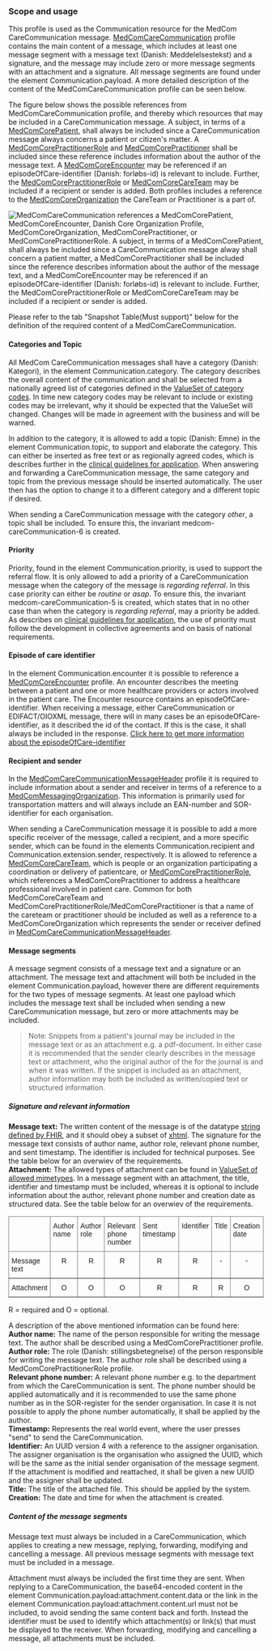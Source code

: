 ### Scope and usage 
This profile is used as the Communication resource for the MedCom CareCommunication message. [MedComCareCommunication](http://medcomfhir.dk/ig/carecommunication/StructureDefinition-medcom-careCommunication-communication.html) profile contains the main content of a message, which includes at least one message segment with a message text (Danish: Meddelelsestekst) and a signature, and the message may include zero or more message segments with an attachment and a signature. All message segments are found under the element Communication.payload. A more detailed description of the content of the MedComCareCommunication profile can be seen below. 

The figure below shows the possible references from MedComCareCommunication profile, and thereby which resources that may be included in a CareCommunication message. A subject, in terms of a [MedComCorePatient](https://medcomfhir.dk/ig/core/StructureDefinition-medcom-core-patient.html), shall always be included since a CareCommunication message always concerns a patient or citizen's matter. A [MedComCorePractitionerRole](https://medcomfhir.dk/ig/core/StructureDefinition-medcom-core-practitionerrole.html) and [MedComCorePractitioner](https://medcomfhir.dk/ig/core/StructureDefinition-medcom-core-practitioner.html) shall be included since these reference includes information about the author of the message text. A [MedComCoreEncounter](https://medcomfhir.dk/ig/core/StructureDefinition-medcom-core-encounter.html) may be referenced if an episodeOfCare-identifier (Danish: forløbs-id) is relevant to include. Further, the [MedComCorePractitionerRole](https://medcomfhir.dk/ig/core/StructureDefinition-medcom-core-practitionerrole.html) or [MedComCoreCareTeam](https://medcomfhir.dk/ig/core/StructureDefinition-medcom-core-careteam.html) may be included if a recipient or sender is added. Both profiles includes a reference to the [MedComCoreOrganization](https://medcomfhir.dk/ig/core/StructureDefinition-medcom-core-organization.html) the CareTeam or Practitioner is a part of. 

<img alt="MedComCareCommunication references a MedComCorePatient, MedComCoreEncounter, Danish Core Organization Profile, MedComCoreOrganization, MedComCorePractitioner, or MedComCorePractitionerRole. A subject, in terms of a MedComCorePatient, shall always be included since a CareCommunication message alway shall concern a patient matter, a MedComCorePractitioner shall be included since the reference describes information about the author of the message text, and a MedComCoreEncounter may be referenced if an episodeOfCare-identifier (Danish: forløbs-id) is relevant to include. Further, the MedComCorePractitionerRole or MedComCoreCareTeam may be included if a recipient or sender is added. " src="./carecommunication/CareCommunicationCommunication.svg" style="float:none; display:block; margin-left:auto; margin-right:auto;" />

Please refer to the tab "Snapshot Table(Must support)" below for the definition of the required content of a MedComCareCommunication.

#### Categories and Topic

All MedCom CareCommunication messages shall have a category (Danish: Kategori), in the element Communication.category. The category describes the overall content of the communication and shall be selected from a nationally agreed list of categories defined in the [ValueSet of category codes](https://medcomfhir.dk/ig/terminology/ValueSet-medcom-careCommunication-categories.html). In time new category codes may be relevant to include or existing codes may be irrelevant, why it should be expected that the ValueSet will changed. Changes will be made in agreement with the business and will be warned. 

In addition to the category, it is allowed to add a topic (Danish: Emne) in the element Communication.topic, to support and elaborate the category. This can either be inserted as free text or as regionally agreed codes, which is describes further in the [clinical guidelines for application](https://medcomdk.github.io/dk-medcom-carecommunication/#11-clinical-guidelines-for-application). When answering and forwarding a CareCommunication message, the same category and topic from the previous message should be inserted automatically. The user then has the option to change it to a different category and a different topic if desired.

When sending a CareCommunication message with the category *other*, a topic shall be included. To ensure this, the invariant medcom-careCommunication-6 is created.  

#### Priority

Priority, found in the element Communication.priority, is used to support the referral flow. It is only allowed to add a priority of a CareCommunication message when the category of the message is *regarding referral*. In this case priority can either be *routine* or *asap*. To ensure this, the invariant medcom-careCommunication-5 is created, which states that in no other case than when the category is *regarding referral*, may a priority be added. As describes on [clinical guidelines for application](https://medcomdk.github.io/dk-medcom-carecommunication/#11-clinical-guidelines-for-application), the use of priority must follow the development in collective agreements and on basis of national requirements. 

#### Episode of care identifier 

In the element Communication.encounter it is possible to reference a [MedComCoreEncounter](https://medcomfhir.dk/ig/core/StructureDefinition-medcom-core-encounter.html) profile. An encounter describes the meeting between a patient and one or more healthcare providers or actors involved in the patient care. The Encounter resource contains an episodeOfCare-identifier. When receiving a message, either CareCommunication or EDIFACT/OIOXML message, there will in many cases be an episodeOfCare-identifier, as it described the id of the contact. If this is the case, it shall always be included in the response. 
[Click here to get more information about the episodeOfCare-identifier]( https://medcomdk.github.io/MedCom-FHIR-Communication/) 


#### Recipient and sender

In the [MedComCareCommunicationMessageHeader](https://medcomfhir.dk/ig/carecommunication/StructureDefinition-medcom-careCommunication-messageHeader.html) profile it is required to include information about a sender and receiver in terms of a reference to a [MedComMessagingOrganization](https://medcomfhir.dk/ig/messaging/StructureDefinition-medcom-messaging-organization.html). This information is primarily used for transportation matters and will always include an EAN-number and SOR-identifier for each organisation. 

When sending a CareCommunication message it is possible to add a more specific receiver of the message, called a recipient, and a more specific sender, which can be found in the elements Communication.recipient and Communication.extension.sender, respectively. It is allowed to reference a [MedComCoreCareTeam](https://medcomfhir.dk/ig/core/StructureDefinition-medcom-core-careteam.html), which is people or an organization participating a coordination or delivery of patientcare, or [MedComCorePractitionerRole](https://medcomfhir.dk/ig/core/StructureDefinition-medcom-core-practitionerrole.html), which references a MedComCorePractitioner to address a healthcare professional involved in patient care. Common for both MedComCoreCareTeam and MedComCorePractitionerRole/MedComCorePractitioner is that a name of the careteam or practitioner should be included as well as a reference to a MedComCoreOrganization which represents the sender or receiver defined in [MedComCareCommunicationMessageHeader](https://medcomfhir.dk/ig/carecommunication/StructureDefinition-medcom-careCommunication-messageHeader.html).


#### Message segments 

A message segment consists of a message text and a signature or an attachment. 
The message text and attachment will both be included in the element Communication.payload, however there are different requirements for the two types of message segments. At least one payload which includes the message text shall be included when sending a new CareCommunication message, but zero or more attachments may be included. 

> Note: Snippets from a patient's journal may be included in the message text or as an attachment e.g. a pdf-document. In either case it is recommended that the sender clearly describes in the message text or attachment, who the original author of the for the journal is and when it was written. If the snippet is included as an attachment, author information may both be included as written/copied text or structured information.

##### Signature and relevant information
**Message text:** The written content of the message is of the datatype [string defined by FHIR](http://hl7.org/fhir/R4/datatypes.html#string), and it should obey a subset of [xhtml](https://medcomdk.github.io/dk-medcom-core/assets/documents/MedComCore-Styling_the_XHTML.html). The signature for the message text consists of author name, author role, relevant phone number, and sent timestamp. The identifier is included for technical purposes. See the table below for an overwiev of the requirements.<br> 
**Attachment:** The allowed types of attachment can be found in [ValueSet of allowed mimetypes](https://medcomfhir.dk/ig/terminology/ValueSet-medcom-core-attachmentMimeTypes.html). In a message segment with an attachment, the title, identifier and timestamp must be included, whereas it is optional to include information about the author, relevant phone number and creation date as structured data. See the table below for an overwiev of the requirements.<br> 

<style type="text/css">
.tg  {border-collapse:collapse;border-spacing:0;}
.tg td{border-color:black;border-style:solid;border-width:1px;font-family:Arial, sans-serif;font-size:14px;
  overflow:hidden;padding:10px 5px;word-break:normal;}
.tg th{border-color:black;border-style:solid;border-width:1px;font-family:Arial, sans-serif;font-size:14px;
  font-weight:normal;overflow:hidden;padding:10px 5px;word-break:normal;}
.tg .tg-c3ow{border-color:inherit;text-align:center;vertical-align:top}
.tg .tg-0pky{border-color:inherit;text-align:left;vertical-align:top}
</style>
<table class="tg">
<thead>
  <tr>
    <th class="tg-0pky"></th>
    <th class="tg-0pky">Author name</th>
    <th class="tg-0pky">Author role</th>
    <th class="tg-0pky">Relevant phone number</th>
    <th class="tg-0pky">Sent timestamp</th>
    <th class="tg-0pky">Identifier</th>
    <th class="tg-0pky">Title</th>
    <th class="tg-0pky">Creation date</th>
  </tr>
</thead>
<tbody>
  <tr>
    <td class="tg-0pky">Message text</td>
    <td class="tg-c3ow">R</td>
    <td class="tg-c3ow">R</td>
    <td class="tg-c3ow">R</td>
    <td class="tg-c3ow">R</td>
    <td class="tg-c3ow">R</td>
    <td class="tg-c3ow">-</td>
    <td class="tg-c3ow">-</td>
  </tr>
  <tr>
    <td class="tg-0pky">Attachment</td>
    <td class="tg-c3ow">O</td>
    <td class="tg-c3ow">O</td>
    <td class="tg-c3ow">O</td>
    <td class="tg-c3ow">R</td>
    <td class="tg-c3ow">R</td>
    <td class="tg-c3ow">R</td>
    <td class="tg-c3ow">O</td>
  </tr>
</tbody>
</table>
R = required and O = optional.

A description of the above mentioned information can be found here: <br> 
**Author name:** The name of the person responsible for writing the message text. The author shall be described using a MedComCorePractitioner profile. <br> 
**Author role:** The role (Danish: stillingsbetegnelse) of the person responsible for writing the message text. The author role shall be described using a MedComCorePractitionerRole profile. <br> 
**Relevant phone number:** A relevant phone number e.g. to the department from which the CareCommunication is sent. The phone number should be applied automatically and it is recommended to use the same phone number as in the SOR-register for the sender organisation. In case it is not possible to apply the phone number automatically, it shall be applied by the author. <br> 
**Timestamp:** Represents the real world event, where the user presses "send" to send the CareCommunication.<br> 
**Identifier:** An UUID version 4 with a reference to the assigner organisation. The assigner organisation is the organisation who assigned the UUID, which will be the same as the initial sender organisation of the message segment. If the attachment is modified and reattached, it shall be given a new UUID and the assigner shall be updated. <br> 
**Title:** The title of the attached file. This should be applied by the system. <br>
**Creation:** The date and time for when the attachment is created. 

##### Content of the message segments
Message text must always be included in a CareCommunication, which applies to creating a new message, replying, forwarding, modifying and cancelling a message. All previous message segments with message text must be included in a message.

Attachment must always be included the first time they are sent. When replying to a CareCommunication, the base64-encoded content in the element Communication.payload:attachment.content.data or the link in the element Communication.payload:attachment.content.url must not be included, to avoid sending the same content back and forth. Instead the identifier must be used to identify which attachment(s) or link(s) that must be displayed to the receiver. When forwarding, modifying and cancelling a message, all attachments must be included.